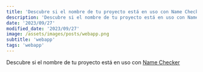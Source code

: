 ```yaml
---
title: 'Descubre si el nombre de tu proyecto está en uso con Name Checker'
description: 'Descubre si el nombre de tu proyecto está en uso con Name Checker.'
date: '2023/09/27'
modified_date: '2023/09/27'
image: /assets/images/posts/webapp.png
subtitle: 'webapp'
tags: 'webapp'
---
```


Descubre si el nombre de tu proyecto está en uso con [Name Checker](https://namechecker.vercel.app/)
